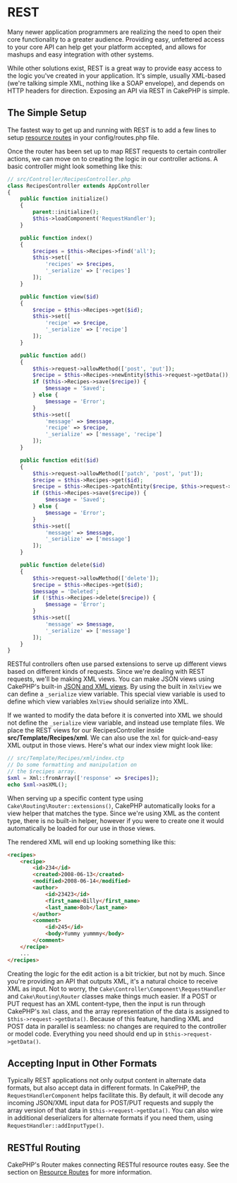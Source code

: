 # REST

Many newer application programmers are realizing the need to open their core
functionality to a greater audience. Providing easy, unfettered access to your
core API can help get your platform accepted, and allows for mashups and easy
integration with other systems.

While other solutions exist, REST is a great way to provide easy access to the
logic you've created in your application. It's simple, usually XML-based (we're
talking simple XML, nothing like a SOAP envelope), and depends on HTTP headers
for direction. Exposing an API via REST in CakePHP is simple.

## The Simple Setup

The fastest way to get up and running with REST is to add a few lines to setup
[resource routes](../development/routing#resource-routes) in your config/routes.php file.

Once the router has been set up to map REST requests to certain controller
actions, we can move on to creating the logic in our controller actions. A basic
controller might look something like this:

``` php
// src/Controller/RecipesController.php
class RecipesController extends AppController
{
    public function initialize()
    {
        parent::initialize();
        $this->loadComponent('RequestHandler');
    }

    public function index()
    {
        $recipes = $this->Recipes->find('all');
        $this->set([
            'recipes' => $recipes,
            '_serialize' => ['recipes']
        ]);
    }

    public function view($id)
    {
        $recipe = $this->Recipes->get($id);
        $this->set([
            'recipe' => $recipe,
            '_serialize' => ['recipe']
        ]);
    }

    public function add()
    {
        $this->request->allowMethod(['post', 'put']);
        $recipe = $this->Recipes->newEntity($this->request->getData());
        if ($this->Recipes->save($recipe)) {
            $message = 'Saved';
        } else {
            $message = 'Error';
        }
        $this->set([
            'message' => $message,
            'recipe' => $recipe,
            '_serialize' => ['message', 'recipe']
        ]);
    }

    public function edit($id)
    {
        $this->request->allowMethod(['patch', 'post', 'put']);
        $recipe = $this->Recipes->get($id);
        $recipe = $this->Recipes->patchEntity($recipe, $this->request->getData());
        if ($this->Recipes->save($recipe)) {
            $message = 'Saved';
        } else {
            $message = 'Error';
        }
        $this->set([
            'message' => $message,
            '_serialize' => ['message']
        ]);
    }

    public function delete($id)
    {
        $this->request->allowMethod(['delete']);
        $recipe = $this->Recipes->get($id);
        $message = 'Deleted';
        if (!$this->Recipes->delete($recipe)) {
            $message = 'Error';
        }
        $this->set([
            'message' => $message,
            '_serialize' => ['message']
        ]);
    }
}
```

RESTful controllers often use parsed extensions to serve up different views
based on different kinds of requests. Since we're dealing with REST requests,
we'll be making XML views. You can make JSON views using CakePHP's
built-in [JSON and XML views](../views/json-and-xml-views). By using the built in
`XmlView` we can define a `_serialize` view variable. This special
view variable is used to define which view variables `XmlView` should
serialize into XML.

If we wanted to modify the data before it is converted into XML we should not
define the `_serialize` view variable, and instead use template files. We place
the REST views for our RecipesController inside **src/Template/Recipes/xml**. We can also use
the `Xml` for quick-and-easy XML output in those views. Here's what
our index view might look like:

``` php
// src/Template/Recipes/xml/index.ctp
// Do some formatting and manipulation on
// the $recipes array.
$xml = Xml::fromArray(['response' => $recipes]);
echo $xml->asXML();
```

When serving up a specific content type using `Cake\Routing\Router::extensions()`,
CakePHP automatically looks for a view helper that matches the type.
Since we're using XML as the content type, there is no built-in helper,
however if you were to create one it would automatically be loaded
for our use in those views.

The rendered XML will end up looking something like this:

``` html
<recipes>
    <recipe>
        <id>234</id>
        <created>2008-06-13</created>
        <modified>2008-06-14</modified>
        <author>
            <id>23423</id>
            <first_name>Billy</first_name>
            <last_name>Bob</last_name>
        </author>
        <comment>
            <id>245</id>
            <body>Yummy yummmy</body>
        </comment>
    </recipe>
    ...
</recipes>
```

Creating the logic for the edit action is a bit trickier, but not by much. Since
you're providing an API that outputs XML, it's a natural choice to receive XML
as input. Not to worry, the
`Cake\Controller\Component\RequestHandler` and
`Cake\Routing\Router` classes make things much easier. If a POST or
PUT request has an XML content-type, then the input is run through CakePHP's
`Xml` class, and the array representation of the data is assigned to
`$this->request->getData()`. Because of this feature, handling XML and POST data in
parallel is seamless: no changes are required to the controller or model code.
Everything you need should end up in `$this->request->getData()`.

## Accepting Input in Other Formats

Typically REST applications not only output content in alternate data formats,
but also accept data in different formats. In CakePHP, the
`RequestHandlerComponent` helps facilitate this. By default,
it will decode any incoming JSON/XML input data for POST/PUT requests
and supply the array version of that data in `$this->request->getData()`.
You can also wire in additional deserializers for alternate formats if you
need them, using `RequestHandler::addInputType()`.

## RESTful Routing

CakePHP's Router makes connecting RESTful resource routes easy. See the section
on [Resource Routes](../development/routing#resource-routes) for more information.
